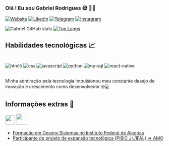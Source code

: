 ### Olá ! Eu sou Gabriel Rodrigues 😅 👋🏻

[![Website](https://img.shields.io/website?label=Meu%20webSite&style=for-the-badge&url=https://bielwxw.github.io/)](https://bielwxw.github.io)
[![Likedin](https://img.shields.io/badge/LinkedIn-333?style=for-the-badge&logo=linkedin&logoColor=white)](https://linkedin.com/)
[![Telegram](https://img.shields.io/badge/Telegram-9745f5?style=for-the-badge&logo=telegram&logoColor=white)](https://t.me/+5582994142487)
[![Instagram](https://img.shields.io/badge/Instagram-333?style=for-the-badge&logo=instagram&logoColor=white)](https://instagram.com/_biell07ofc?utm_source=qr&igshid=YjBjemh6MWZ4ZnJq)

![Gabriel GitHub stats](https://github-readme-stats.vercel.app/api?username=bielwxw&show_icons=true&theme=midnight-purple&rank_icon=github)
[![Top Langs](https://github-readme-stats.vercel.app/api/top-langs/?username=bielwxw&theme=midnight-purple)](https://github.com/anuraghazra/github-readme-stats)

## Habilidades tecnológicas 📈

<div style = "display : inline_block"><br/>
  <img align="center" alt="html5" src="https://img.shields.io/badge/HTML5-E34F26?style=for-the-badge&logo=html5&logoColor=white">
    <img align="center" alt="css" src="https://img.shields.io/badge/CSS-239120?&style=for-the-badge&logo=css3&logoColor=white">
   <img align="center" alt="javascript" src="https://img.shields.io/badge/JavaScript-323330?style=for-the-badge&logo=javascript&logoColor=F7DF1E">
  <img align="center" alt="python" src="https://img.shields.io/badge/Python-3776AB?style=for-the-badge&logo=python&logoColor=white">
    <img align="center" alt="my-sql" src="https://img.shields.io/badge/MySQL-00000F?style=for-the-badge&logo=mysql&logoColor=white">
    <img align="center" alt="react-native" src="https://img.shields.io/badge/React_Native-20232A?style=for-the-badge&logo=react&logoColor=61DAFB">
</div><br/>

Minha admiração pela tecnologia impulsionou meu constante desejo de inovação e crescimento como desenvolvedor 🤓💻

## Informações extras 📌
<div>
<img style="width:30px" src="https://play-lh.googleusercontent.com/DxVKD8i1OlpLwBIt8LtI5zLZqp0afABhdWbHs0Sq0lOEacRmr5HGfZsoiJmDysrnXLCo=w240-h480-rw">
<img style="width:35px" src="https://media.discordapp.net/attachments/1114681219704168489/1174414133471486065/9cf7b6f6-a9a6-4f69-8b59-29c5a4f1340e.png?ex=65678164&is=65550c64&hm=29c530383dfd493f403cbf222567412a5f9e8653edb8314f44d5813fd94f4537&=">
</div>
  
- [Formação em Desenv.Sistemas no Instituto Federal de Alagoas](https://www.instagram.com/ifal.maceio/)
- [Participante de projeto de expansão tecnológica (PIBIC Jr./IFAL) => AMO](https://www.instagram.com/amo.ifal/)

